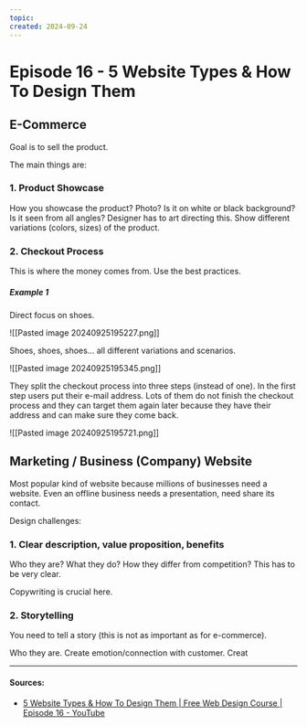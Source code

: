 ```yaml
---
topic: 
created: 2024-09-24
---
```


# Episode 16 - 5 Website Types & How To Design Them

## E-Commerce

Goal is to sell the product.

The main things are:
### 1. Product Showcase

How you showcase the product? Photo? Is it on white or black background? Is it seen from all angles? Designer has to art directing this. Show different variations (colors, sizes) of the product.


### 2. Checkout Process

This is where the money comes from. Use the best practices. 

##### Example 1

Direct focus on shoes.

![[Pasted image 20240925195227.png]]

Shoes, shoes, shoes... all different variations and scenarios.


![[Pasted image 20240925195345.png]]

They split the checkout process into three steps (instead of one). In the first step users put their e-mail address. Lots of them do not finish the checkout process and they can target them again later because they have their address and can make sure they come back.

![[Pasted image 20240925195721.png]]


## Marketing / Business (Company) Website

Most popular kind of website because millions of businesses need a website. Even an offline business needs a presentation, need share its contact.

Design challenges:

### 1. Clear description, value proposition, benefits

Who they are? What they do? How they differ from competition? This has to be very clear.

Copywriting is crucial here.

### 2. Storytelling

You need to tell a story (this is not as important as for e-commerce).

Who they are. Create emotion/connection with customer. Creat






___

#### Sources:
- [5 Website Types & How To Design Them | Free Web Design Course | Episode 16 - YouTube](https://www.youtube.com/watch?v=ZliIs7jHi1s&list=PLXC_gcsKLD6n7p6tHPBxsKjN5hA_quaPI&index=17)